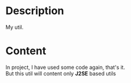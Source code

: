 # Description
My util.
# Content
 In project, I have used some code again, that's it.  
 But this util will content only **J2SE** based utils 